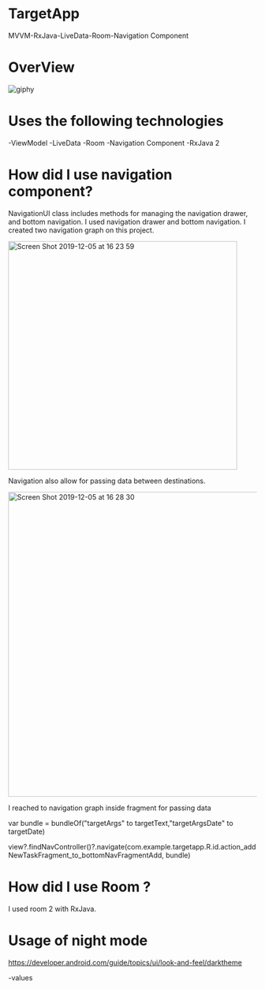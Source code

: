 # TargetApp
MVVM-RxJava-LiveData-Room-Navigation Component

# OverView
![giphy](https://user-images.githubusercontent.com/6108274/70237754-eb55bb00-1778-11ea-8dcf-855d20dd34db.gif)

 # Uses the following technologies
 
  -ViewModel
  -LiveData
  -Room
  -Navigation Component
  -RxJava 2
  
  
  # How did I use navigation component?
  
  
  NavigationUI class  includes methods for  managing  the navigation drawer, and bottom navigation.
  I used navigation drawer and bottom navigation.
  I created  two navigation graph on this project.
  
  <img width="464" alt="Screen Shot 2019-12-05 at 16 23 59" src="https://user-images.githubusercontent.com/6108274/70244178-f57db680-1784-11ea-983d-35d75bb29ef5.png">
  
  Navigation also allow for passing data between destinations.
  
 
<img width="619" alt="Screen Shot 2019-12-05 at 16 28 30" src="https://user-images.githubusercontent.com/6108274/70244233-0dedd100-1785-11ea-96a0-2da5158cb735.png">
 

  I reached to navigation graph inside fragment for passing data

 var bundle = bundleOf("targetArgs" to targetText,"targetArgsDate" to targetDate)
                             
 view?.findNavController()?.navigate(com.example.targetapp.R.id.action_addNewTaskFragment_to_bottomNavFragmentAdd, bundle)
                
  
  
   # How did I use Room ?
   
   I used room 2 with RxJava.
  
  
  
  
  
  # Usage of  night mode 
  
  https://developer.android.com/guide/topics/ui/look-and-feel/darktheme
  
  -values
 <style name="AppTheme" parent="Theme.AppCompat.Light.DarkActionBar">
 
 
 -values-night
 <style name="AppTheme" parent="Theme.AppCompat.DayNight.DarkActionBar">
  

<img width="695" alt="Screen Shot 2019-12-05 at 17 26 05" src="https://user-images.githubusercontent.com/6108274/70243846-72f4f700-1784-11ea-93b0-06a6c0c84abe.png">

  I created two values folder for this project.Each folder inside color,themes dimens and style xml file.
   Android 10 settings selected dark theme automatic night mode supported.
  Besides, it can changes inside application settings dark theme.
 

  
  
  
  
  
  
  
  
  
 

